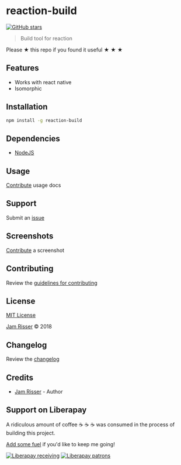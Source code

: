 # reaction-build

[![GitHub stars](https://img.shields.io/github/stars/codejamninja/reaction-build.svg?style=social&label=Stars)](https://github.com/codejamninja/reaction-build)

> Build tool for reaction

Please ★ this repo if you found it useful ★ ★ ★


## Features

* Works with react native
* Isomorphic


## Installation

```sh
npm install -g reaction-build
```


## Dependencies

* [NodeJS](https://nodejs.org)


## Usage

[Contribute](https://github.com/codejamninja/reaction-build/blob/master/CONTRIBUTING.md) usage docs


## Support

Submit an [issue](https://github.com/codejamninja/reaction-build/issues/new)


## Screenshots

[Contribute](https://github.com/codejamninja/reaction-build/blob/master/CONTRIBUTING.md) a screenshot


## Contributing

Review the [guidelines for contributing](https://github.com/codejamninja/reaction-build/blob/master/CONTRIBUTING.md)


## License

[MIT License](https://github.com/codejamninja/reaction-build/blob/master/LICENSE)

[Jam Risser](https://codejam.ninja) © 2018


## Changelog

Review the [changelog](https://github.com/codejamninja/reaction-build/blob/master/CHANGELOG.md)


## Credits

* [Jam Risser](https://codejam.ninja) - Author


## Support on Liberapay

A ridiculous amount of coffee ☕ ☕ ☕ was consumed in the process of building this project.

[Add some fuel](https://liberapay.com/codejamninja/donate) if you'd like to keep me going!

[![Liberapay receiving](https://img.shields.io/liberapay/receives/codejamninja.svg?style=flat-square)](https://liberapay.com/codejamninja/donate)
[![Liberapay patrons](https://img.shields.io/liberapay/patrons/codejamninja.svg?style=flat-square)](https://liberapay.com/codejamninja/donate)
